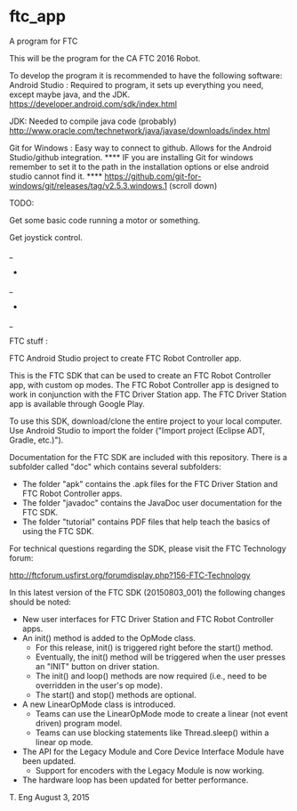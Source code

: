 # ftc_app

A program for FTC

This will be the program for the CA FTC 2016 Robot.

To develop the program it is recommended to have the following software: Android Studio : Required to program, it sets up everything you need, except maybe java, and the JDK. https://developer.android.com/sdk/index.html

JDK: Needed to compile java code (probably) http://www.oracle.com/technetwork/java/javase/downloads/index.html

Git for Windows : Easy way to connect to github. Allows for the Android Studio/github integration. **** IF you are installing Git for windows remember to set it to the path in the installation options or else android studio cannot find it. **** https://github.com/git-for-windows/git/releases/tag/v2.5.3.windows.1 (scroll down) 



TODO:

Get some basic code running a motor or something.

Get joystick control.



_

+

_

+

_

FTC stuff :


FTC Android Studio project to create FTC Robot Controller app.

This is the FTC SDK that can be used to create an FTC Robot Controller app, with custom op modes.
The FTC Robot Controller app is designed to work in conjunction with the FTC Driver Station app.
The FTC Driver Station app is available through Google Play.

To use this SDK, download/clone the entire project to your local computer.
Use Android Studio to import the folder  ("Import project (Eclipse ADT, Gradle, etc.)").

Documentation for the FTC SDK are included with this repository.  There is a subfolder called "doc" which contains several subfolders:

 * The folder "apk" contains the .apk files for the FTC Driver Station and FTC Robot Controller apps.
 * The folder "javadoc" contains the JavaDoc user documentation for the FTC SDK.
 * The folder "tutorial" contains PDF files that help teach the basics of using the FTC SDK.

For technical questions regarding the SDK, please visit the FTC Technology forum:

  http://ftcforum.usfirst.org/forumdisplay.php?156-FTC-Technology

In this latest version of the FTC SDK (20150803_001) the following changes should be noted:

 * New user interfaces for FTC Driver Station and FTC Robot Controller apps.
 * An init() method is added to the OpMode class.
   - For this release, init() is triggered right before the start() method.
   - Eventually, the init() method will be triggered when the user presses an "INIT" button on driver station.
   - The init() and loop() methods are now required (i.e., need to be overridden in the user's op mode).
   - The start() and stop() methods are optional.
 * A new LinearOpMode class is introduced.
   - Teams can use the LinearOpMode mode to create a linear (not event driven) program model.
   - Teams can use blocking statements like Thread.sleep() within a linear op mode.
 * The API for the Legacy Module and Core Device Interface Module have been updated.
   - Support for encoders with the Legacy Module is now working.
 * The hardware loop has been updated for better performance.


T. Eng
August 3, 2015

